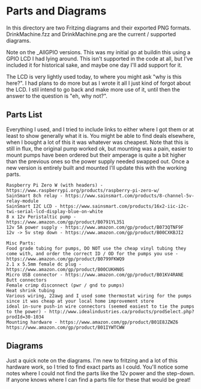 # Parts and Diagrams

In this directory are two Fritzing diagrams and their exported PNG formats.  DrinkMachine.fzz and DrinkMachine.png are the current / supported diagrams.

Note on the _AllGPIO versions.  This was my initial go at buildin this using a GPIO LCD I had lying around.  This isn't supported in the code at all, but I've included it for historical sake, and maybe one day I'll add support for it.

The LCD is very lightly used today, to where you might ask "why is this here?".  I had plans to do more but as I wrote it all I just kind of forgot about the LCD.  I stil intend to go back and make more use of it, until then the answer to the question is "eh, why not?".

## Parts List

Everything I used, and I tried to include links to either where I got them or at least to show generally what it is.  You might be able to find deals elsewhere, when I bought a lot of this it was whatever was cheapest.  Note that this is still in flux, the original pump worked ok, but mounting was a pain, easier to mount pumps have been ordered but their amperage is quite a bit higher than the previous ones so the power supply needed swapped out.  Once a new version is entirely built and mounted I'll update this with the working parts.

```
Raspberry Pi Zero W (with headers) - https://www.raspberrypi.org/products/raspberry-pi-zero-w/
SainSmart 8ch relay - https://www.sainsmart.com/products/8-channel-5v-relay-module
SainSmart I2C LCD - https://www.sainsmart.com/products/16x2-iic-i2c-twi-serial-lcd-display-blue-on-white
8 x 12v Peristaltic pump - https://www.amazon.com/gp/product/B0791YL351
12v 5A power supply - https://www.amazon.com/gp/product/B073QTNF9F
12v -> 5v step down - https://www.amazon.com/gp/product/B00CXKBJI2

Misc Parts:
Food grade tubing for pumps, DO NOT use the cheap vinyl tubing they come with, and order the correct ID / OD for the pumps you use - https://www.amazon.com/gp/product/B0799FKWQ9
2.1 x 5.5mm female dc plug - https://www.amazon.com/gp/product/B00CUKHN0S
Micro USB connector - https://www.amazon.com/gp/product/B01KV4RANE
Butt connectors
Female crimp disconnect (pwr / gnd to pumps)
Heat shrink tubing
Various wiring, 22awg and I used some thermostat wiring for the pumps since it was cheap at your local home improvement store
ideal in-sure push-in wire connectors (seemed easiest to tie the pumps to the power) - http://www.idealindustries.ca/products/prodSelect.php?prodId=30-1034
Mounting hardware - https://www.amazon.com/gp/product/B01E8JZWZ6 https://www.amazon.com/gp/product/B01IYWTCWW
```

## Diagrams

Just a quick note on the diagrams.  I'm new to fritzing and a lot of this hardware work, so I tried to find exact parts as I could.  You'll notice some notes where I could not find the parts like the 12v power and the step-down.  If anyone knows where I can find a parts file for these that would be great!
